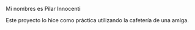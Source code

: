 Mi nombres es Pilar Innocenti 

Este proyecto lo hice como práctica utilizando la cafetería de una amiga. 